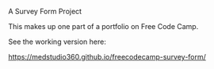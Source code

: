 A Survey Form Project

This makes up one part of a portfolio on Free Code Camp.

See the working version here:

https://medstudio360.github.io/freecodecamp-survey-form/
